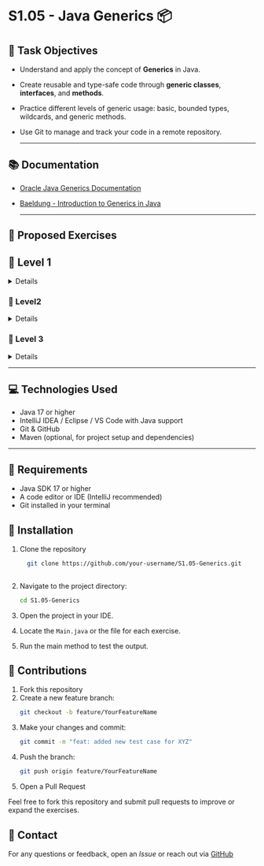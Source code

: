 # S1.05 - Java Generics 📦

## 🧾 Task Objectives

- Understand and apply the concept of **Generics** in Java.
- Create reusable and type-safe code through **generic classes**, **interfaces**, and **methods**.
- Practice different levels of generic usage: basic, bounded types, wildcards, and generic methods.
- Use Git to manage and track your code in a remote repository.

  ---

## 📚 Documentation

- [Oracle Java Generics Documentation](https://docs.oracle.com/javase/tutorial/java/generics/index.html)
- [Baeldung - Introduction to Generics in Java](https://www.baeldung.com/java-generics)

  ---

## 🧪 Proposed Exercises

## 🔹 Level 1
<details>

### Exercise 1
Create a class named `NoGenericMethods` that stores three arguments of the same type, along with methods to store and retrieve these objects, and a constructor to initialize all three.
Verify that the arguments can be passed in any order when calling the constructor.

  

### Exercise 2
Create a class named Person with the attributes: name, surname, and age. Then, create a class named GenericMethods with a generic method that accepts three arguments of generic types.
This method should only print the received arguments to the screen.
In the main() method of the main class, call the generic method using different types of parameters.

Example: an object of the Person class, a String, and a primitive type.

This way, you will confirm that it is possible to pass any type of parameter and in any order.

</details>

### 🔹 Level2

<details>

### Exercise 1

Modify the previous exercise so that one of the arguments of the generic method is **not generic**.

### Exercise 2

Modify the previous section so that the arguments of the generic method become a **list of variable arguments (varargs)**.
  
</details>

### 🔹 Level 3

<details>

To complete this exercise, you need an interface named Phone and three classes: **Smartphone**, **Generic**, and **Main**.

The _Phone_ interface must have a method called `call()`. The Smartphone class must implement Phone, and in addition to the `call()` method, it must also have a method called `takePhoto()`.

The Generic class must have two generic methods. The first one should accept a type argument bounded by the _Phone_ interface, and the second should accept an argument bounded by the **Smartphone** class.
From these two methods, call the relevant methods from Phone and **Smartphone**.

In the `main()` method of the Main class, pass a **Smartphone** object to both generic methods in the Generic class.

Can the method in Generic that is bounded by the _Phone_ interface call the `takePhoto()` method?

  
</details>

---

## 💻 Technologies Used

- Java 17 or higher
- IntelliJ IDEA / Eclipse / VS Code with Java support
- Git & GitHub
- Maven (optional, for project setup and dependencies)

---

## 🤖 Requirements

- Java SDK 17 or higher
- A code editor or IDE (IntelliJ recommended)
- Git installed in your terminal


## 🚀 Installation

1. Clone the repository
    
    ```bash
      git clone https://github.com/your-username/S1.05-Generics.git
      
2. Navigate to the project directory:

   ```bash
   cd S1.05-Generics

4. Open the project in your IDE.
5. Locate the `Main.java` or the file for each exercise.
6. Run the main method to test the output.


## 🤝 Contributions

1. Fork this repository
2. Create a new feature branch:
    ```bash
    git checkout -b feature/YourFeatureName

3. Make your changes and commit:
    ```bash
   git commit -m "feat: added new test case for XYZ"

4. Push the branch:
    ```bash
    git push origin feature/YourFeatureName

5. Open a Pull Request


Feel free to fork this repository and submit pull requests to improve or expand the exercises.

## 💌 Contact

For any questions or feedback, open an _Issue_ or reach out via [GitHub](https://github.com/your-username/S1.05-Generics.git)

